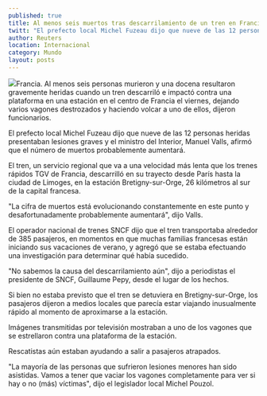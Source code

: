 ```yaml
---
published: true
title: Al menos seis muertos tras descarrilamiento de un tren en Francia
twitt: "El prefecto local Michel Fuzeau dijo que nueve de las 12 personas heridas presentaban lesiones graves y el ministro del Interior, Manuel Valls, afirmó que el número de muertos probablemente aumentará."
author: Reuters
location: Internacional
category: Mundo
layout: posts
---
```


![](http://i.imgur.com/IUoijVKm.jpg)Francia. Al menos seis personas murieron y una docena resultaron gravemente heridas cuando un tren descarriló e impactó contra una plataforma en una estación en el centro de Francia el viernes, dejando varios vagones destrozados y haciendo volcar a uno de ellos, dijeron funcionarios.

El prefecto local Michel Fuzeau dijo que nueve de las 12 personas heridas presentaban lesiones graves y el ministro del Interior, Manuel Valls, afirmó que el número de muertos probablemente aumentará.

El tren, un servicio regional que va a una velocidad más lenta que los trenes rápidos TGV de Francia, descarrilló en su trayecto desde París hasta la ciudad de Limoges, en la estación Bretigny-sur-Orge, 26 kilómetros al sur de la capital francesa.

"La cifra de muertos está evolucionando constantemente en este punto y desafortunadamente probablemente aumentará", dijo Valls.

El operador nacional de trenes SNCF dijo que el tren transportaba alrededor de 385 pasajeros, en momentos en que muchas familias francesas están iniciando sus vacaciones de verano, y agregó que se estaba efectuando una investigación para determinar qué había sucedido.

"No sabemos la causa del descarrilamiento aún", dijo a periodistas el presidente de SNCF, Guillaume Pepy, desde el lugar de los hechos.

Si bien no estaba previsto que el tren se detuviera en Bretigny-sur-Orge, los pasajeros dijeron a medios locales que parecía estar viajando inusualmente rápido al momento de aproximarse a la estación.

Imágenes transmitidas por televisión mostraban a uno de los vagones que se estrellaron contra una plataforma de la estación.

Rescatistas aún estaban ayudando a salir a pasajeros atrapados.

"La mayoría de las personas que sufrieron lesiones menores han sido asistidas. Vamos a tener que vaciar los vagones completamente para ver si hay o no (más) víctimas", dijo el legislador local Michel Pouzol.
